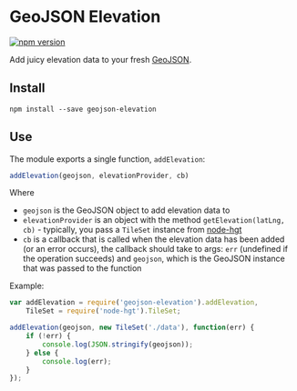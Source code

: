 GeoJSON Elevation
=================

[![npm version](https://img.shields.io/npm/v/geojson-elevation.svg)](https://www.npmjs.com/package/geojson-elevation)

Add juicy elevation data to your fresh [GeoJSON](http://geojson.org/).

## Install

```
npm install --save geojson-elevation
```

## Use

The module exports a single function, `addElevation`:

```js
addElevation(geojson, elevationProvider, cb)
```

Where

* `geojson` is the GeoJSON object to add elevation data to
* `elevationProvider` is an object with the method `getElevation(latLng, cb)` - typically,
  you pass a `TileSet` instance from [node-hgt](https://github.com/perliedman/node-hgt)
* `cb` is a callback that is called when the elevation data has been added (or an error occurs),
  the callback should take to args: `err` (undefined if the operation succeeds) and `geojson`, which
  is the GeoJSON instance that was passed to the function

Example:

```js
var addElevation = require('geojson-elevation').addElevation,
    TileSet = require('node-hgt').TileSet;

addElevation(geojson, new TileSet('./data'), function(err) {
    if (!err) {
        console.log(JSON.stringify(geojson));
    } else {
        console.log(err);
    }
});
```
